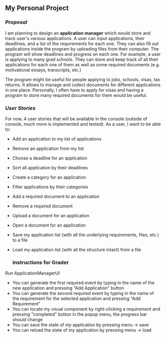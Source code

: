 ## My Personal Project

### *Proposal*

<p> I am planning to design an <strong>application manager</strong> 
which 
would store and track user's various applications. A 
user can input applications, their 
deadlines, and a list of the requirements for each one. 
They can also fill out applications inside the program
by uploading files from their computer. The program 
will show deadlines and progress on each one.
For example, a user is applying to many grad schools.
They can store and keep track of all their applications 
for each one of them as well as some required documents
(e.g. motivational essays, transcripts, etc.) </p>

<p> The program might be useful for people applying to
jobs, schools, visas, tax returns. It allows to manage
and collect documents for different applications in 
one place. Personally, I often have to apply for visas 
and having a program to store many required documents 
for them would be useful.</p>

### *User Stories*

For now, 4 user stories that will be available in the console (outside of console, much more is implemented and tested):
As a user, I want to be able to:
- Add an application to my list of applications
- Remove an application from my list
- Choose a deadline for an application
- Sort all application by their deadlines
- Create a category for an application
- Filter applications by their categories
- Add a required document to an application
- Remove a required document
- Upload a document for an application
- Open a document for an application
- Save my application list (with all the underlying requirements, files, etc.) to a file
- Load my application list (with all the structure intact) from a file

  ### Instructions for Grader
Run ApplicationManagerUI
- You can generate the first required event by typing in the name of the new application and pressing "Add Application" button
- You can generate the second required event by typing in the name of the requirement for the selected application and pressing "Add Requirement"
- You can locate my visual component by right-clicking a requirement and pressing "completed" button in the popup menu, the progress bar should change
- You can save the state of my application by pressing menu -> save
- You can reload the state of my application by pressing menu -> load